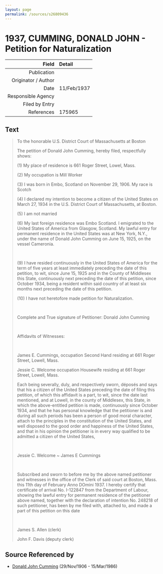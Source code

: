 ```yaml
---
layout: page
permalink: /sources/s26809436
---
```


# 1937, CUMMING, DONALD JOHN - Petition for Naturalization

Field | Detail
---:|:---
Publication | 
Originator / Author | 
Date | 11/Feb/1937
Responsible Agency | 
Filed by Entry | 
References | 175965

## Text

> To the honorable U.S. District Court of Massachusetts at Boston
>
> The petition of Donald John Cumming, hereby filed, respectfully shows:
>
> (1) My place of residence is 661 Roger Street, Lowel, Mass.
>
> (2) My occupation is Mill Worker
>
> (3) I was born in Embo, Scotland on November 29, 1906. My race is Scotch
>
> (4) I declared my intention to become a citizen of the United States on March 27, 1934 in the U.S. District Court of Massachusetts, at Boston.
>
> (5) I am not married
>
> (6) My last foreign residence was Embo Scotland. I emigrated to the United States of America from Glasgow, Scotland. My lawful entry for permanent residence in the United States was at New York, N.Y., under the name of Donald John Cumming on June 15, 1925, on the vessel Cameronia.
>
> <br/>
>
> (9) I have resided continuously in the United States of America for the term of five years at least immediately preceding the date of this petition, to wit, since June 15, 1925 and in the County of Middlesex this State, continuously next preceding the date of this petition, since October 1934, being a resident within said country of at least six months next preceding the date of this petition.
>
> (10) I have not heretofore made petition for Naturalization.
>
> <br/>
>
> Complete and True signature of Petitioner: Donald John Cumming
>
> <br/>
>
> Affidavits of Witnesses:
>
> <br/>
>
> James E. Cummings, occupation Second Hand residing at 661 Roger Street, Lowell, Mass.
>
> Jessie C. Welcome occupation Housewife residing at 661 Roger Street, Lowell, Mass.
>
> Each being severally, duly, and respectively sworn, déposés and says that his a citizen of the United States preceding the date of filing this petition, of which this affidavit is a part, to wit, since the date last mentioned, and at Lowell, in the county of Middlesex, this State, in which the above-entitled petition is made, continuously since October 1934, and that he has personal knowledge that the petitioner is and during all such periods has been a person of good moral character, attach to the principles in the constitution of the United States, and well disposed to the good order and happiness of the United States, and that in his opinion the petitioner is in every way qualified to be admitted a citizen of the United States,
>
> <br/>
>
> Jessie C. Welcome \~ James E Cummings
>
> <br/>
>
> Subscribed and sworn to before me by the above named petitioner and witnesses in the office of the Clerk of said court at Boston, Mass. this 11th day of February Anno DOmini 1937. I hereby certify that certificate of arrival No. I-122847 from the Department of Labour, showing the lawful entry for permanent residence of the petitioner above named, together with the declaration of intention No. 248218 of such petitioner, has been by me filed with, attached to, and made a part of this petition on this date
>
> <br/>
>
> James S. Allen (clerk)
>
> John F. Davis (deputy clerk)
>

## Source Referenced by

* [Donald John Cumming](../people/@22331378@-donald-john-cumming-b1906-11-29-d1986-3-15.md) (29/Nov/1906 - 15/Mar/1986)
